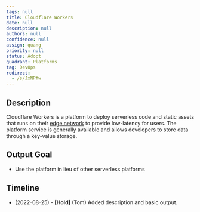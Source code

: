 ```yaml
---
tags: null
title: Cloudflare Workers
date: null
description: null
authors: null
confidence: null
assign: quang
priority: null
status: Adopt
quadrant: Platforms
tag: DevOps
redirect:
  - /s/JxNPfw
---
```


## Description

Cloudflare Workers is a platform to deploy serverless code and static assets that runs on their [edge network](https://www.cloudflare.com/network/) to provide low-latency for users. The platform service is generally available and allows developers to store data through a key-value storage.

## Output Goal

- Use the platform in lieu of other serverless platforms

## Timeline

- (2022-08-25) - **[Hold]** (Tom) Added description and basic output.
